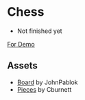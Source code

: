 # Chess
 - Not finished yet
 
[For Demo](https://bberkay.github.io/chess/) 

## Assets 
- [Board](https://opengameart.org/content/chess-pieces-and-board-squares) by JohnPablok
- [Pieces](https://commons.wikimedia.org/wiki/Category:SVG_chess_pieces) by Cburnett
